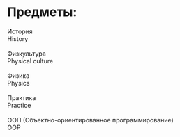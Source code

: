 # Предметы:
История<br>
History<br>
<br>
Физкультура<br>
Physical culture<br>
<br>
Физика<br>
Physics<br>
<br>
Практика<br>
Practice<br>
<br>
ООП (Объектно-ориентированное программирование)<br>
OOP
